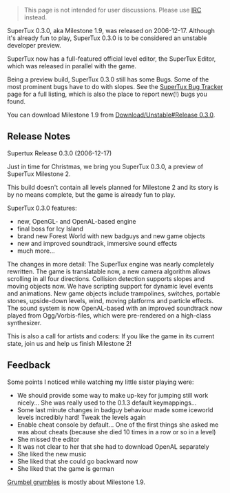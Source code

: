> This page is not intended for user discussions. Please use [IRC](IRC "wikilink") instead.

SuperTux 0.3.0, aka Milestone 1.9, was released on 2006-12-17. Although it's already fun to play, SuperTux 0.3.0 is to be considered an unstable developer preview.

SuperTux now has a full-featured official level editor, the SuperTux Editor, which was released in parallel with the game.

Being a preview build, SuperTux 0.3.0 still has some Bugs. Some of the most prominent bugs have to do with slopes. See the [SuperTux Bug Tracker](http://supertux.lethargik.org/bugs/) page for a full listing, which is also the place to report new(!) bugs you found.

You can download Milestone 1.9 from [Download/Unstable\#Release 0.3.0](Download/Unstable#Release_0.3.0 "wikilink").

Release Notes
-------------

Supertux Release 0.3.0 (2006-12-17)

Just in time for Christmas, we bring you SuperTux 0.3.0, a preview of SuperTux Milestone 2.

This build doesn't contain all levels planned for Milestone 2 and its story is by no means complete, but the game is already fun to play.

SuperTux 0.3.0 features:

-   new, OpenGL- and OpenAL-based engine
-   final boss for Icy Island
-   brand new Forest World with new badguys and new game objects
-   new and improved soundtrack, immersive sound effects
-   much more...

The changes in more detail: The SuperTux engine was nearly completely rewritten. The game is translatable now, a new camera algorithm allows scrolling in all four directions. Collision detection supports slopes and moving objects now. We have scripting support for dynamic level events and animations. New game objects include trampolines, switches, portable stones, upside-down levels, wind, moving platforms and particle effects. The sound system is now OpenAL-based with an improved soundtrack now played from Ogg/Vorbis-files, which were pre-rendered on a high-class synthesizer.

This is also a call for artists and coders: If you like the game in its current state, join us and help us finish Milestone 2!

Feedback
--------

Some points I noticed while watching my little sister playing were:

-   We should provide some way to make up-key for jumping still work nicely... She was really used to the 0.1.3 default keymappings...
-   Some last minute changes in badguy behaviour made some iceworld levels incredibly hard! Tweak the levels again
-   Enable cheat console by default... One of the first things she asked me was about cheats (because she died 10 times in a row or so in a level)
-   She missed the editor
-   It was not clear to her that she had to download OpenAL separately
-   She liked the new music
-   She liked that she could go backward now
-   She liked that the game is german

[Grumbel grumbles](Grumbel_grumbles "wikilink") is mostly about Milestone 1.9.